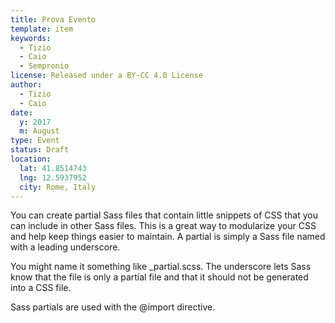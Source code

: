 ```yaml
---
title: Prova Evento
template: item
keywords: 
  - Tizio
  - Caio
  - Sempronio
license: Released under a BY-CC 4.0 License
author:
  - Tizio
  - Caio 
date: 
  y: 2017
  m: August
type: Event
status: Draft
location:
  lat: 41.8514743
  lng: 12.5937952
  city: Rome, Italy
---
```


You can create partial Sass files that contain little snippets of CSS that you can include in other Sass files. This is a great way to modularize your CSS and help keep things easier to maintain. A partial is simply a Sass file named with a leading underscore. 

You might name it something like _partial.scss. The underscore lets Sass know that the file is only a partial file and that it should not be generated into a CSS file. 

Sass partials are used with the @import directive.